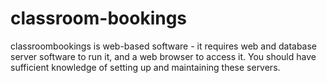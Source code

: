 # classroom-bookings
classroombookings is web-based software - it requires web and database server software to run it, and a web browser to access it. You should have sufficient knowledge of setting up and maintaining these servers.
